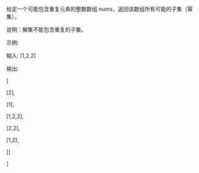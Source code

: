 给定一个可能包含重复元素的整数数组 nums，返回该数组所有可能的子集（幂集）。

说明：解集不能包含重复的子集。

示例:

输入: [1,2,2]

输出:

[

  [2],
  
  [1],
  
  [1,2,2],
  
  [2,2],
  
  [1,2],
  
  []
  
]

